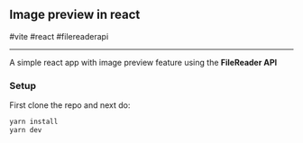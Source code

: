 ## Image preview in react

#vite #react #filereaderapi

---

A simple react app with image preview feature using the **FileReader API**

### Setup

First clone the repo and next do:

```bash
yarn install
yarn dev
```
